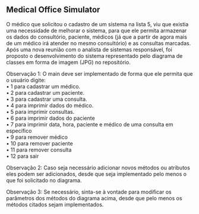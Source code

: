 ## Medical Office Simulator

O médico que solicitou o cadastro de um sistema na lista 5, viu que existia uma necessidade de melhorar o sistema, para que ele permita armazenar os dados do consultório, paciente, médicos (já que a partir de agora mais de um médico irá atender no mesmo consultório) e as consultas marcadas. Após uma nova reunião com o analista de sistemas responsável, foi proposto o desenvolvimento do sistema representado pelo diagrama de classes em forma de imagem (JPG) no repositório.

  Observação 1: O main deve ser implementado de forma que ele permita que o usuário digite:<br>
  • 1 para cadastrar um médico.<br>
  • 2 para cadastrar um paciente.<br>
  • 3 para cadastrar uma consulta.<br>
  • 4 para imprimir dados do médico.<br>
  • 5 para imprimir consultas.<br>
  • 6 para imprimir dados do paciente<br>
  • 7 para imprimir data, hora, paciente e médico de uma consulta em específico<br>
  • 9 para remover médico<br>
  • 10 para remover paciente<br>
  • 11 para remover consulta<br>
  • 12 para sair<br>
  
  Observação 2: Caso seja necessário adicionar novos métodos ou atributos eles podem ser adicionados, desde que seja implementado pelo menos o que foi solicitado no diagrama.<br>
  
  Observação 3: Se necessário, sinta-se à vontade para modificar os parâmetros dos métodos do diagrama acima, desde que pelo menos os métodos citados sejam implementados.<br>
